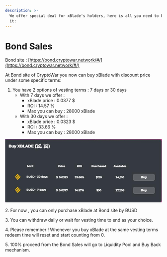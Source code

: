 ```yaml
---
description: >-
  We offer special deal for xBlade's holders, here is all you need to know about
  it:
---
```


# Bond Sales

Bond site : [https://bond.cryptowar.network/#/](https://bond.cryptowar.network/#/)

At Bond site of CryptoWar you now can buy xBlade with discount price under some specific terms:

1. You have 2 options of vesting terms : 7 days or 30 days
   * With 7 days we offer :&#x20;
     * xBlade price : 0.0377 $
     * ROI : 14.57 %
     * Max you can buy : 28000 xBlade
   * With 30 days we offer :&#x20;
     * xBlade price : 0.0323 $
     * ROI : 33.66 %
     * Max you can buy : 28000 xBlade

![](../.gitbook/assets/5.jpg)

2\. For now , you can only purchase xBlade at Bond site by BUSD

3\. You can withdraw daily or wait for vesting time to end as your choice.

4\. Please remember ! Whenever you buy xBlade at the same vesting terms redeem time will reset and start counting from 0.

5\. 100% proceed from the Bond Sales will go to Liquidity Pool and Buy Back mechanism.
